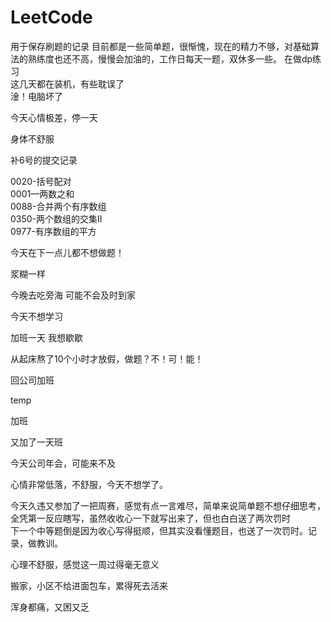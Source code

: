 # LeetCode
用于保存刷题的记录
目前都是一些简单题，很惭愧，现在的精力不够，对基础算法的熟练度也还不高，慢慢会加油的，工作日每天一题，双休多一些。
在做dp练习  
这几天都在装机，有些耽误了  
淦！电脑坏了

今天心情极差，停一天

身体不舒服

补6号的提交记录

0020-括号配对  
0001—两数之和  
0088-合并两个有序数组  
0350-两个数组的交集II  
0977-有序数组的平方  

今天在下一点儿都不想做题！

浆糊一样

今晚去吃旁海 可能不会及时到家

今天不想学习

加班一天 我想歇歇

从起床熬了10个小时才放假，做题？不！可！能！

回公司加班

temp

加班

又加了一天班

今天公司年会，可能来不及

心情非常低落，不舒服，今天不想学了。

今天久违又参加了一把周赛，感觉有点一言难尽，简单来说简单题不想仔细思考，全凭第一反应瞎写，虽然收收心一下就写出来了，但也白白送了两次罚时  
下一个中等题倒是因为收心写得挺顺，但其实没看懂题目，也送了一次罚时。记录，做教训。

心理不舒服，感觉这一周过得毫无意义

搬家，小区不给进面包车，累得死去活来

浑身都痛，又困又乏